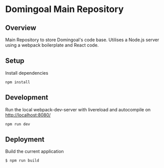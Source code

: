 Domingoal Main Repository
===========

## Overview
Main Repository to store Domingoal's code base. Utilises a Node.js server using a webpack boilerplate and React code.

## Setup
Install dependencies
```
npm install
```

## Development
Run the local webpack-dev-server with livereload and autocompile on [http://localhost:8080/](http://localhost:8080/)
```
npm run dev
```
## Deployment
Build the current application
```sh
$ npm run build
```